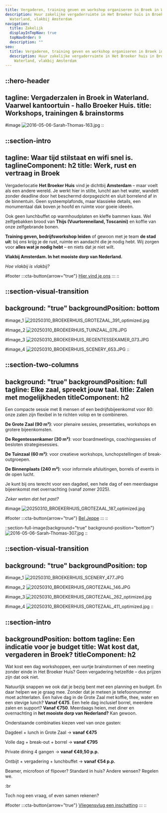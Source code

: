 ```yaml
---
title: Vergaderen, training geven en workshop organiseren in Broek in Waterland
description: Huur zakelijke vergaderruimte in Het Broeker huis in Broek in
  Waterland, vlakbij Amsterdam
navigation:
  title: Zakelijk
  displayInTopNav: true
  topNavOrder: 9
  description: ""
seo:
  title: Vergaderen, training geven en workshop organiseren in Broek in Waterland
  description: Huur zakelijke vergaderruimte in Het Broeker huis in Broek in
    Waterland, vlakbij Amsterdam
---
```


::hero-header
---
tagline: Vergaderzalen in Broek in Waterland. Vaarwel kantoortuin - hallo Broeker Huis.
title: Workshops, trainingen & brainstorms
---
#image
![2016-05-06-Sarah-Thomas-163.jpg](/20250331_BROEKERHUIS_1550.JPG)
::

::section-intro
---
tagline: Waar tijd stilstaat en wifi snel is.
taglineComponent: h2
title: Werk, rust en vertraag in Broek
---
Vergaderlocatie **Het Broeker Huis** vind je dichtbij **Amsterdam** – maar voelt als een andere wereld. Je werkt hier in stilte, luncht aan het water, wandelt zonder deadline door het beschermd dorpsgezicht en sluit borrelend af in de binnentuin. Geen systeemplafonds, maar klassieke details, een monumentaal dak boven je hoofd en ruimte voor goeie ideeën.

Ook geen lunchbuffet op warmhoudplaten en kleffe bammen kaas. Wel zelfgebakken brood van **Thijs (Vuurtoreneiland, Toscanini)** en koffie van onze zelfgebrande bonen.

**Training geven, bedrijfsworkshop leiden** of gewoon met je team **de stad uit**: bij ons krijg je de rust, ruimte en aandacht die je nodig hebt. Wij zorgen voor **alles wat je nodig hebt** – en niets dat je niet wilt.

**Vlakbij Amsterdam. In het mooiste dorp van Nederland.**

*Hoe vlakbij is vlakbij?*

#footer
  :::cta-button{arrow="true"}
  [Hier vind je ons](https://maps.app.goo.gl/tmLbzzFtMY7yYMLC8)
  :::
::

::section-visual-transition
---
background: "true"
backgroundPosition: bottom
---
#image_1
![20250310\_BROEKERHUIS\_GROTEZAAL\_391\_optimized.jpg](/grote-zaal/20250310_BROEKERHUIS_GROTEZAAL_391_optimized.jpg)

#Image_2
![20250310\_BROEKERHUIS\_TUINZAAL\_076.JPG](/COLLAGES/TINYFIED_COLLAGES/20250310_BROEKERHUIS_TUINZAAL_076.JPG)

#Image_3
![20250310\_BROEKERHUIS\_REGENTESSEKAMER\_073.JPG](/COLLAGES/TINYFIED_COLLAGES/20250310_BROEKERHUIS_REGENTESSEKAMER_073.JPG)

#image_4
![20250310\_BROEKERHUIS\_SCENERY\_653.JPG](/COLLAGES/TINYFIED_COLLAGES/20250310_BROEKERHUIS_SCENERY_653.JPG)
::

::section-two-columns
---
background: "true"
backgroundPosition: full
tagline: Elke zaal, spreekt jouw taal.
title: Zalen met mogelijkheden
titleComponent: h2
---
Een compacte sessie met 8 mensen of een bedrijfsbijeenkomst voor 80: onze zalen zijn flexibel in te richten volop en te combineren.

**De Grote Zaal (90 m²)**: voor plenaire sessies, presentaties, workshops en grotere bijeenkomsten.

**De Regentessenkamer (30 m²)**: voor boardmeetings, coachingsessies of besloten strategiesessies.

**De Tuinzaal (60 m²)**: voor creatieve workshops, lunchopstellingen of break-outgroepen.

**De Binnenplaats (240 m²)**: voor informele afsluitingen, borrels of events in de open lucht.

Je kunt bij ons terecht voor een dagdeel, een hele dag of een meerdaagse bijeenkomst met overnachting (vanaf zomer 2025).

*Zeker weten dat het past?*

#image
![20250310\_BROEKERHUIS\_GROTEZAAL\_187\_optimized.jpg](/20250310_BROEKERHUIS_REGENTESSENKAMER_001.JPG)

#footer
  :::cta-button{arrow="true"}
  [Bel Jeppe](\(tel:+31204031314\))
  :::
::

::section-full-image{background="true" background-position="bottom"}
![2016-05-06-Sarah-Thomas-307.jpg](/COLLAGES/TINYFIED_COLLAGES/Screenshot%202025-04-11%20at%2015.43.33.png)
::

::section-visual-transition
---
background: "true"
backgroundPosition: top
---
#image_1
![20250310\_BROEKERHUIS\_SCENERY\_477.JPG](/HOME/20250310_BROEKERHUIS_SCENERY_477.JPG)

#image_2
![20250310\_BROEKERHUIS\_GROTEZAAL\_146.JPG](/HOME/20250310_BROEKERHUIS_GROTEZAAL_146.JPG)

#image_3
![20250310\_BROEKERHUIS\_GROTEZAAL\_262\_optimized.jpg](/grote-zaal/20250310_BROEKERHUIS_GROTEZAAL_262_optimized.jpg)

#image_4
![20250310\_BROEKERHUIS\_GROTEZAAL\_411\_optimized.jpg](/grote-zaal/20250310_BROEKERHUIS_GROTEZAAL_411_optimized.jpg)
::

::section-intro
---
backgroundPosition: bottom
tagline: Een indicatie voor je budget
title: Wat kost dat, vergaderen in Broek?
titleComponent: h2
---
Wat kost een dag workshoppen, een uurtje brainstormen of een meeting zonder einde in Het Broeker Huis? Geen vergadering hetzelfde – dus prijzen zijn dat ook niet.

Natuurlijk snappen we ook dat je bezig bent met een planning en budget. En daar helpen we je graag mee. Zonder dat je meteen je telefoonnummer moet achterlaten. Een halve dag in de Grote Zaal met koffie, thee, water en een stevige lunch? **Vanaf €475**. Een hele dag inclusief borrel, meerdere zalen en support? **Vanaf €750**. Meerdaags heien, met diner en overnachting in **het mooiste dorp van Nederland?** Kan gewoon.

Onderstaande combinaties kiezen veel van onze gasten:

Dagdeel + lunch in Grote Zaal → **vanaf €475**

Volle dag + break-out + borrel → **vanaf €795**

Private dining 4 gangen → **vanaf €49,50 p.p.**

Ontbijt + vergadering + lunchbuffet → **vanaf €54 p.p.**

Beamer, microfoon of flipover? Standard in huis? Andere wensen? Regelen we.

:br

 

Toch nog een vraag, of even samen rekenen?

#footer
  :::cta-button{arrow="true"}
  [Vliegensvlug een inschatting](#)
  :::
::
